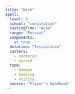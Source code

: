 ```yaml
---
title: "Wish"
spell:
  level: 9
  school: "conjuration"
  castingTime: "Ação"
  range: "Pessoal"
  components:
    v: true
  duration: "Instantânea"
  casters:
    - sorcerer
    - wizard
  type:
    - damage
    - healing
    - utility
  source: "Player's Handbook"
---
```

